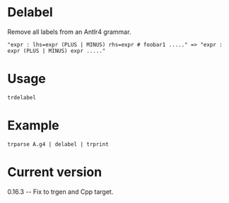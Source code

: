 # Delabel

Remove all labels from an Antlr4 grammar.

    "expr : lhs=expr (PLUS | MINUS) rhs=expr # foobar1 ....." => "expr : expr (PLUS | MINUS) expr ....."

# Usage

    trdelabel

# Example

    trparse A.g4 | delabel | trprint

# Current version

0.16.3 -- Fix to trgen and Cpp target.
